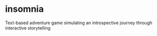 # insomnia 
Text-based adventure game simulating an introspective journey through interactive storytelling
